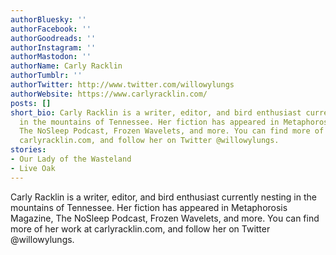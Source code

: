 ```yaml
---
authorBluesky: ''
authorFacebook: ''
authorGoodreads: ''
authorInstagram: ''
authorMastodon: ''
authorName: Carly Racklin
authorTumblr: ''
authorTwitter: http://www.twitter.com/willowylungs
authorWebsite: https://www.carlyracklin.com/
posts: []
short_bio: Carly Racklin is a writer, editor, and bird enthusiast currently nesting
  in the mountains of Tennessee. Her fiction has appeared in Metaphorosis Magazine,
  The NoSleep Podcast, Frozen Wavelets, and more. You can find more of her work at
  carlyracklin.com, and follow her on Twitter @willowylungs.
stories:
- Our Lady of the Wasteland
- Live Oak
---
```


Carly Racklin is a writer, editor, and bird enthusiast currently nesting in the mountains of Tennessee. Her fiction has appeared in Metaphorosis Magazine, The NoSleep Podcast, Frozen Wavelets, and more. You can find more of her work at carlyracklin.com, and follow her on Twitter @willowylungs.